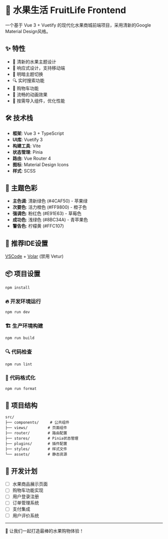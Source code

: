 # 🍎 水果生活 FruitLife Frontend

一个基于 Vue 3 + Vuetify 的现代化水果商城前端项目，采用清新的Google Material Design风格。

## ✨ 特性

- 🎨 清新的水果主题设计
- 📱 响应式设计，支持移动端
- 🌙 明暗主题切换
- 🔍 实时搜索功能
- 🛒 购物车功能
- 💫 流畅的动画效果
- 🎯 按需导入组件，优化性能

## 🛠️ 技术栈

- **框架**: Vue 3 + TypeScript
- **UI库**: Vuetify 3
- **构建工具**: Vite
- **状态管理**: Pinia
- **路由**: Vue Router 4
- **图标**: Material Design Icons
- **样式**: SCSS

## 🎨 主题色彩

- **主色调**: 清新绿色 (#4CAF50) - 苹果绿
- **次要色**: 活力橙色 (#FF9800) - 橙子色  
- **强调色**: 粉红色 (#E91E63) - 草莓色
- **成功色**: 浅绿色 (#8BC34A) - 青苹果色
- **警告色**: 柠檬黄 (#FFC107)

## 🚀 推荐IDE设置

[VSCode](https://code.visualstudio.com/) + [Volar](https://marketplace.visualstudio.com/items?itemName=Vue.volar) (禁用 Vetur)

## 📦 项目设置

```sh
npm install
```

### 🔥 开发环境运行

```sh
npm run dev
```

### 🏗️ 生产环境构建

```sh
npm run build
```

### 🔍 代码检查

```sh
npm run lint
```

### 🎯 代码格式化

```sh
npm run format
```

## 📁 项目结构

```
src/
├── components/     # 公共组件
├── views/         # 页面组件
├── router/        # 路由配置
├── stores/        # Pinia状态管理
├── plugins/       # 插件配置
├── styles/        # 样式文件
└── assets/        # 静态资源
```

## 🎪 开发计划

- [ ] 水果商品展示页面
- [ ] 购物车功能实现
- [ ] 用户登录注册
- [ ] 订单管理系统
- [ ] 支付集成
- [ ] 用户评价系统

---
🍓 让我们一起打造最棒的水果购物体验！
